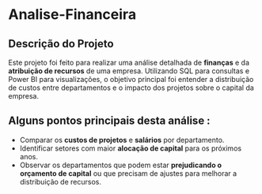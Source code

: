# Analise-Financeira

## Descrição do Projeto
Este projeto foi feito para realizar uma análise detalhada de **finanças** e da **atribuição de recursos** de uma empresa. Utilizando SQL para consultas e Power BI para visualizações, o objetivo principal foi entender a distribuição de custos entre departamentos e o impacto dos projetos sobre o capital  da empresa.

## Alguns pontos principais desta análise :
- Comparar os **custos de projetos** e **salários** por departamento.
- Identificar setores com maior **alocação de capital** para os próximos anos.
- Observar os departamentos que podem estar **prejudicando o orçamento de capital** ou que precisam de ajustes para melhorar a distribuição de recursos.
